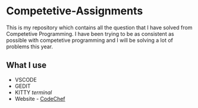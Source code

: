 # Competetive-Assignments

This is my repository which contains all the question that I have solved from Competetive Programming. 
I have been trying to be as consistent as possible with competetive programming and I will be solving a lot of problems this year.


## What I use 
- VSCODE 
- GEDIT 
- KITTY *terminal*
- Website - [CodeChef](https://www.codechef.com/users/tanay_bhomia)
